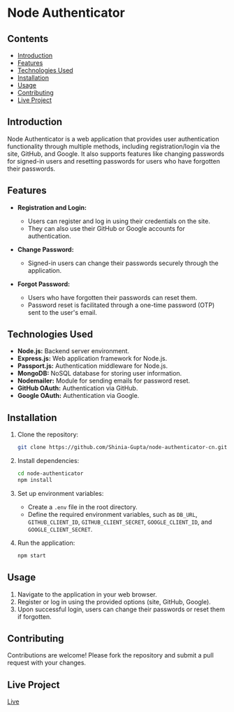 # Node Authenticator

## Contents

- [Introduction](#introduction)
- [Features](#features)
- [Technologies Used](#technologies-used)
- [Installation](#installation)
- [Usage](#usage)
- [Contributing](#contributing)
- [Live Project](#live-project)

## Introduction

Node Authenticator is a web application that provides user authentication functionality through multiple methods, including registration/login via the site, GitHub, and Google. It also supports features like changing passwords for signed-in users and resetting passwords for users who have forgotten their passwords.

## Features

- **Registration and Login:**
  - Users can register and log in using their credentials on the site.
  - They can also use their GitHub or Google accounts for authentication.

- **Change Password:**
  - Signed-in users can change their passwords securely through the application.

- **Forgot Password:**
  - Users who have forgotten their passwords can reset them.
  - Password reset is facilitated through a one-time password (OTP) sent to the user's email.

## Technologies Used

- **Node.js:** Backend server environment.
- **Express.js:** Web application framework for Node.js.
- **Passport.js:** Authentication middleware for Node.js.
- **MongoDB:** NoSQL database for storing user information.
- **Nodemailer:** Module for sending emails for password reset.
- **GitHub OAuth:** Authentication via GitHub.
- **Google OAuth:** Authentication via Google.

## Installation

1. Clone the repository:

    ```bash
    git clone https://github.com/Shinia-Gupta/node-authenticator-cn.git
    ```

2. Install dependencies:

    ```bash
    cd node-authenticator
    npm install
    ```

3. Set up environment variables:
   - Create a `.env` file in the root directory.
   - Define the required environment variables, such as `DB_URL`, `GITHUB_CLIENT_ID`, `GITHUB_CLIENT_SECRET`, `GOOGLE_CLIENT_ID`, and `GOOGLE_CLIENT_SECRET`.

4. Run the application:

    ```bash
    npm start
    ```

## Usage

1. Navigate to the application in your web browser.
2. Register or log in using the provided options (site, GitHub, Google).
3. Upon successful login, users can change their passwords or reset them if forgotten.

## Contributing

Contributions are welcome! Please fork the repository and submit a pull request with your changes.

## Live Project
[Live]()
